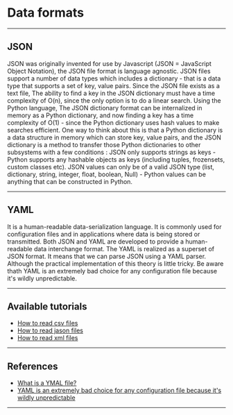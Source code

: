 # Data formats
***


## JSON
JSON was originally invented for use by Javascript (JSON = JavaScript Object Notation), the JSON file format is language agnostic. JSON files support a number of data types which includes a dictionary - that is a data type that supports a set of key, value pairs. Since the JSON file exists as a text file, The ability to find a key in the JSON dictionary must have a time complexity of O(n), since the only option is to do a linear search. Using the Python language, The JSON dictionary format can be internalized in memory as a Python dictionary, and now finding a key has a time complexity of O(1) - since the Python dictionary uses hash values to make searches efficient. One way to think about this is that a Python dictionary is a data structure in memory which can store key, value pairs, and the JSON dictionary is a method to transfer those Python dictionaries to other subsystems with a few conditions : JSON only supports strings as keys - Python supports any hashable objects as keys (including tuples, frozensets, custom classes etc). JSON values can only be of a valid JSON type (list, dictionary, string, integer, float, boolean, Null) - Python values can be anything that can be constructed in Python.
***

## YAML
It is a human-readable data-serialization language. It is commonly used for configuration files and in applications where data is being stored or transmitted. Both JSON and YAML are developed to provide a human-readable data interchange format. The YAML is realized as a superset of JSON format. It means that we can parse JSON using a YAML parser. Although the practical implementation of this theory is little tricky. Be aware thath YAML is an extremely bad choice for any configuration file because it's wildly unpredictable.
***

## Available tutorials
- [How to read csv files](https://github.com/kyaiooiayk/Data-Format-Notes/blob/main/tutorials/GitHub_MD_rendering/How%20to%20read%20csv%20files.ipynb)
- [How to read jason files](https://github.com/kyaiooiayk/Data-Format-Notes/blob/main/tutorials/GitHub_MD_rendering/How%20to%20read%20jason%20files.ipynb)
- [How to read xml files](https://github.com/kyaiooiayk/Data-Format-Notes/blob/main/tutorials/GitHub_MD_rendering/How%20to%20read%20xml%20files.ipynb)
***

## References
- [What is a YMAL file?](https://docs.fileformat.com/programming/yaml/)
- [YAML is an extremely bad choice for any configuration file because it's wildly unpredictable](https://tomswirly.medium.com/yaml-is-an-extremely-bad-choice-for-any-configuration-file-because-its-wildly-unpredictable-d37969d20fef)
***
